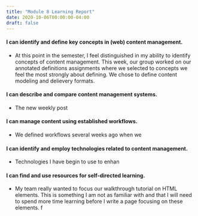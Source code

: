 ```yaml
---
title: "Module 8 Learning Report"
date: 2020-10-06T00:00:00-04:00
draft: false
---
```


#### I can identify and define key concepts in (web) content management.
- At this point in the semester, I feel distinguished in my ability to identify concepts of content management. This week, our group worked on our annotated definitions assignments where we selected to concepts we feel the most strongly about defining. We chose to define content modeling and delievery formats. 

#### I can describe and compare content management systems.
- The new weekly post

#### I can manage content using established workflows.
- We defined workflows several weeks ago when we 

#### I can identify and employ technologies related to content management.
- Technologies I have begin to use to enhan

#### I can find and use resources for self-directed learning.
- My team really wanted to focus our walkthrough tutorial on HTML elements. This is something I am not as familiar with and that I will need to spend more time learning before I write a page focusing on these elements. f

